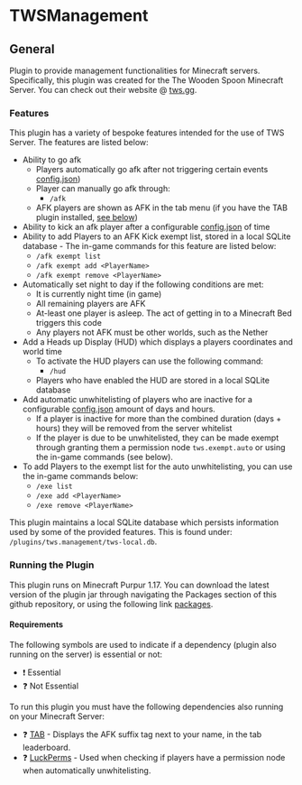 # TWSManagement

## General

Plugin to provide management functionalities for Minecraft servers. Specifically, this plugin was created for the The Wooden Spoon Minecraft Server. You can check out their website @ [tws.gg](https://tws.gg/).

### Features

This plugin has a variety of bespoke features intended for the use of TWS Server. The features are listed below:

- Ability to go afk
  - Players automatically go afk after not triggering certain events [config.json](https://github.com/kylejulian98/tws.management/blob/master/src/main/resources/config.json#L7))
  - Player can manually go afk through:
    - `/afk`
  - AFK players are shown as AFK in the tab menu (if you have the TAB plugin installed, [see below](README.md#Requirements))
- Ability to kick an afk player after a configurable [config.json](https://github.com/kylejulian98/tws.management/blob/master/src/main/resources/config.json#L4) of time
- Ability to add Players to an AFK Kick exempt list, stored in a local SQLite database - The in-game commands for this feature are listed below:
  - `/afk exempt list`
  - `/afk exempt add <PlayerName>`
  - `/afk exempt remove <PlayerName>`
- Automatically set night to day if the following conditions are met:
  - It is currently night time (in game)
  - All remaining players are AFK
  - At-least one player is asleep. The act of getting in to a Minecraft Bed triggers this code
  - Any players not AFK must be other worlds, such as the Nether
- Add a Heads up Display (HUD) which displays a players coordinates and world time
  - To activate the HUD players can use the following command:
    - `/hud`
  - Players who have enabled the HUD are stored in a local SQLite database
- Add automatic unwhitelisting of players who are inactive for a configurable [config.json](https://github.com/kylejulian98/tws.management/blob/master/src/main/resources/config.json#L17) amount of days and hours.
  - If a player is inactive for more than the combined duration (days + hours) they will be removed from the server whitelist
  - If the player is due to be unwhitelisted, they can be made exempt through granting them a permission node `tws.exempt.auto` or using the in-game commands (see below).
- To add Players to the exempt list for the auto unwhitelisting, you can use the in-game commands below:
  - `/exe list`
  - `/exe add <PlayerName>`
  - `/exe remove <PlayerName>`

This plugin maintains a local SQLite database which persists information used by some of the provided features. This is found under: `/plugins/tws.management/tws-local.db`.

### Running the Plugin

This plugin runs on Minecraft Purpur 1.17. You can download the latest version of the plugin jar through navigating the Packages section of this github repository, or using the following link [packages](https://github.com/kylejulian98/tws.management/packages).

#### Requirements

The following symbols are used to indicate if a dependency (plugin also running on the server) is essential or not:

- ❗ Essential
- ❓ Not Essential

To run this plugin you must have the following dependencies also running on your Minecraft Server:

- ❓ [TAB](https://www.spigotmc.org/resources/tab-1-5-x-1-16-1-rgb-support.57806/) - Displays the AFK suffix tag next to your name, in the tab leaderboard.
- ❓ [LuckPerms](https://www.spigotmc.org/resources/luckperms.28140/) - Used when checking if players have a permission node when automatically unwhitelisting.